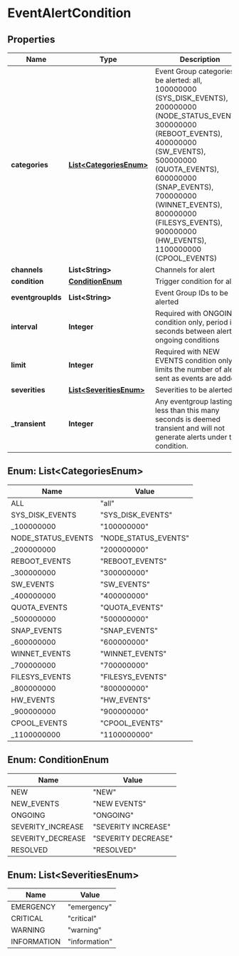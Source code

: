 
# EventAlertCondition

## Properties
Name | Type | Description | Notes
------------ | ------------- | ------------- | -------------
**categories** | [**List&lt;CategoriesEnum&gt;**](#List&lt;CategoriesEnum&gt;) | Event Group categories to be alerted: all, 100000000 (SYS_DISK_EVENTS), 200000000 (NODE_STATUS_EVENTS), 300000000 (REBOOT_EVENTS), 400000000 (SW_EVENTS), 500000000 (QUOTA_EVENTS), 600000000 (SNAP_EVENTS), 700000000 (WINNET_EVENTS), 800000000 (FILESYS_EVENTS), 900000000 (HW_EVENTS), 1100000000 (CPOOL_EVENTS) |  [optional]
**channels** | **List&lt;String&gt;** | Channels for alert |  [optional]
**condition** | [**ConditionEnum**](#ConditionEnum) | Trigger condition for alert |  [optional]
**eventgroupIds** | **List&lt;String&gt;** | Event Group IDs to be alerted |  [optional]
**interval** | **Integer** | Required with ONGOING condition only, period in seconds between alerts of ongoing conditions |  [optional]
**limit** | **Integer** | Required with NEW EVENTS condition only, limits the number of alerts sent as events are added |  [optional]
**severities** | [**List&lt;SeveritiesEnum&gt;**](#List&lt;SeveritiesEnum&gt;) | Severities to be alerted |  [optional]
**_transient** | **Integer** | Any eventgroup lasting less than this many seconds is deemed transient and will not generate alerts under this condition. |  [optional]


<a name="List<CategoriesEnum>"></a>
## Enum: List&lt;CategoriesEnum&gt;
Name | Value
---- | -----
ALL | &quot;all&quot;
SYS_DISK_EVENTS | &quot;SYS_DISK_EVENTS&quot;
_100000000 | &quot;100000000&quot;
NODE_STATUS_EVENTS | &quot;NODE_STATUS_EVENTS&quot;
_200000000 | &quot;200000000&quot;
REBOOT_EVENTS | &quot;REBOOT_EVENTS&quot;
_300000000 | &quot;300000000&quot;
SW_EVENTS | &quot;SW_EVENTS&quot;
_400000000 | &quot;400000000&quot;
QUOTA_EVENTS | &quot;QUOTA_EVENTS&quot;
_500000000 | &quot;500000000&quot;
SNAP_EVENTS | &quot;SNAP_EVENTS&quot;
_600000000 | &quot;600000000&quot;
WINNET_EVENTS | &quot;WINNET_EVENTS&quot;
_700000000 | &quot;700000000&quot;
FILESYS_EVENTS | &quot;FILESYS_EVENTS&quot;
_800000000 | &quot;800000000&quot;
HW_EVENTS | &quot;HW_EVENTS&quot;
_900000000 | &quot;900000000&quot;
CPOOL_EVENTS | &quot;CPOOL_EVENTS&quot;
_1100000000 | &quot;1100000000&quot;


<a name="ConditionEnum"></a>
## Enum: ConditionEnum
Name | Value
---- | -----
NEW | &quot;NEW&quot;
NEW_EVENTS | &quot;NEW EVENTS&quot;
ONGOING | &quot;ONGOING&quot;
SEVERITY_INCREASE | &quot;SEVERITY INCREASE&quot;
SEVERITY_DECREASE | &quot;SEVERITY DECREASE&quot;
RESOLVED | &quot;RESOLVED&quot;


<a name="List<SeveritiesEnum>"></a>
## Enum: List&lt;SeveritiesEnum&gt;
Name | Value
---- | -----
EMERGENCY | &quot;emergency&quot;
CRITICAL | &quot;critical&quot;
WARNING | &quot;warning&quot;
INFORMATION | &quot;information&quot;



